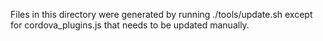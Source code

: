 Files in this directory were generated by running ./tools/update.sh except for cordova_plugins.js that needs to be updated manually.
